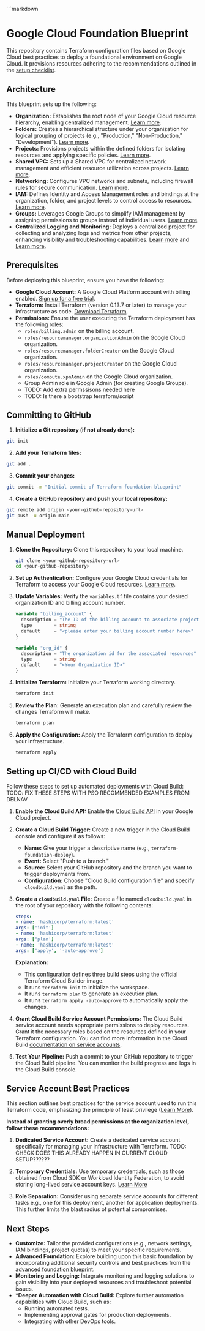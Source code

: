 <span _ngcontent-ng-c3468594053="" data-testid="p6ntest-llm-prompt-response-text-area-text-segment" sandboxuid="0" class="ng-star-inserted">```markdown
# Google Cloud Foundation Blueprint

This repository contains Terraform configuration files based on Google Cloud best practices to deploy a foundational environment on Google Cloud.  It provisions resources adhering to the recommendations outlined in the [setup checklist](https://cloud.google.com/docs/enterprise/setup-checklist).   

## Architecture

This blueprint sets up the following:

- **Organization:** Establishes the root node of your Google Cloud resource hierarchy, enabling centralized management. [Learn more](https://cloud.google.com/resource-manager/docs/creating-managing-organization).
- **Folders:** Creates a hierarchical structure under your organization for logical grouping of projects (e.g., "Production," "Non-Production," "Development"). [Learn more](https://cloud.google.com/resource-manager/docs/creating-managing-folders).
- **Projects:** Provisions projects within the defined folders for isolating resources and applying specific policies. [Learn more](https://cloud.google.com/resource-manager/docs/creating-managing-projects).
- **Shared VPC:** Sets up a Shared VPC for centralized network management and efficient resource utilization across projects. [Learn more](https://cloud.google.com/vpc/docs/shared-vpc).
- **Networking:** Configures VPC networks and subnets, including firewall rules for secure communication. [Learn more](https://cloud.google.com/vpc/docs/using-vpc).
- **IAM:** Defines Identity and Access Management roles and bindings at the organization, folder, and project levels to control access to resources. [Learn more](https://cloud.google.com/iam/docs/overview).
- **Groups:** Leverages Google Groups to simplify IAM management by assigning permissions to groups instead of individual users. [Learn more](https://support.google.com/a/answer/2405986).
- **Centralized Logging and Monitoring:** Deploys a centralized project for collecting and analyzing logs and metrics from other projects, enhancing visibility and troubleshooting capabilities. [Learn more](https://cloud.google.com/logging/docs/overview) and [Learn more](https://cloud.google.com/monitoring/docs/overview).

## Prerequisites

Before deploying this blueprint, ensure you have the following:

- **Google Cloud Account:** A Google Cloud Platform account with billing enabled. [Sign up for a free trial](https://cloud.google.com/free).
- **Terraform:** Install Terraform (version 0.13.7 or later) to manage your infrastructure as code. [Download Terraform](https://www.terraform.io/downloads.html).
- **Permissions:** Ensure the user executing the Terraform deployment has the following roles:
    - `roles/billing.admin` on the billing account.
    - `roles/resourcemanager.organizationAdmin` on the Google Cloud organization.
    - `roles/resourcemanager.folderCreator` on the Google Cloud organization.
    - `roles/resourcemanager.projectCreator` on the Google Cloud organization.
    - `roles/compute.xpnAdmin` on the Google Cloud organization.
    - Group Admin role in Google Admin (for creating Google Groups).
    - TODO: Add extra permssisons needed here
    - TODO: Is there a bootstrap terraform/script

## Committing to GitHub

1. **Initialize a Git repository (if not already done):**

```bash
git init
```

2. **Add your Terraform files:**

```bash
git add .
```

3. **Commit your changes:**

```bash
git commit -m "Initial commit of Terraform foundation blueprint"
```

4. **Create a GitHub repository and push your local repository:**

```bash
git remote add origin <your-github-repository-url>
git push -u origin main
```

## Manual Deployment

1. **Clone the Repository:** Clone this repository to your local machine.

   ```bash
   git clone <your-github-repository-url>
   cd <your-github-repository>
   ```

2. **Set up Authentication:** Configure your Google Cloud credentials for Terraform to access your Google Cloud resources. [Learn more](https://registry.terraform.io/providers/hashicorp/google/latest/docs#authentication).

3. **Update Variables:** Verify the `variables.tf` file contains your desired organization ID and billing account number.

   ```terraform
   variable "billing_account" {
     description = "The ID of the billing account to associate projects with"
     type        = string
     default     = "<please enter your billing account number here>"
   }

   variable "org_id" {
     description = "The organization id for the associated resources"
     type        = string
     default     = "<Your Organization ID>" 
   }
   ```

4. **Initialize Terraform:** Initialize your Terraform working directory.

   ```bash
   terraform init
   ```

5. **Review the Plan:** Generate an execution plan and carefully review the changes Terraform will make.

   ```bash
   terraform plan
   ```

6. **Apply the Configuration:** Apply the Terraform configuration to deploy your infrastructure.

   ```bash
   terraform apply
   ```


## Setting up CI/CD with Cloud Build

Follow these steps to set up automated deployments with Cloud Build:
TODO: FIX THESE STEPS WITH PSO RECOMMENDED EXAMPLES FROM DELNAV

1. **Enable the Cloud Build API:** Enable the [Cloud Build API](https://console.cloud.google.com/apis/library/cloudbuild.googleapis.com) in your Google Cloud project.

2. **Create a Cloud Build Trigger:** Create a new trigger in the Cloud Build console and configure it as follows:
   - **Name:** Give your trigger a descriptive name (e.g., `terraform-foundation-deploy`).
   - **Event:** Select "Push to a branch."
   - **Source:** Select your GitHub repository and the branch you want to trigger deployments from.
   - **Configuration:** Choose "Cloud Build configuration file" and specify `cloudbuild.yaml` as the path.

3. **Create a `cloudbuild.yaml` File:** Create a file named `cloudbuild.yaml` in the root of your repository with the following contents:

   ```yaml
   steps:
   - name: 'hashicorp/terraform:latest'
   args: ['init']
   - name: 'hashicorp/terraform:latest'
   args: ['plan']
   - name: 'hashicorp/terraform:latest'
   args: ['apply', '-auto-approve']
   ```

   **Explanation:**
      - This configuration defines three build steps using the official Terraform Cloud Builder image.
      - It runs `terraform init` to initialize the workspace.
      - It runs `terraform plan` to generate an execution plan.
      - It runs `terraform apply -auto-approve` to automatically apply the changes.


4. **Grant Cloud Build Service Account Permissions:** The Cloud Build service account needs appropriate permissions to deploy resources. Grant it the necessary roles based on the resources defined in your Terraform configuration. You can find more information in the Cloud Build [documentation on service accounts](https://cloud.google.com/build/docs/securing-builds/configure-user-accounts).

5. **Test Your Pipeline:** Push a commit to your GitHub repository to trigger the Cloud Build pipeline. You can monitor the build progress and logs in the Cloud Build console.

## Service Account Best Practices

This section outlines best practices for the service account used to run this Terraform code, emphasizing the principle of least privilege ([Learn More](https://cloud.google.com/iam/docs/best-practices-access-management#principle-of-least-privilege)).

**Instead of granting overly broad permissions at the organization level, follow these recommendations:**

1. **Dedicated Service Account:** Create a dedicated service account specifically for managing your infrastructure with Terraform.
TODO: CHECK DOES THIS ALREADY HAPPEN IN CURRENT CLOUD SETUP??????

2. **Temporary Credentials:** Use temporary credentials, such as those obtained from Cloud SDK or Workload Identity Federation, to avoid storing long-lived service account keys. [Learn More](https://cloud.google.com/iam/docs/best-practices-for-managing-service-account-keys)

4. **Role Separation:** Consider using separate service accounts for different tasks e.g., one for this deployment, another for application deployments. This further limits the blast radius of potential compromises. 



## Next Steps

- **Customize:** Tailor the provided configurations (e.g., network settings, IAM bindings, project quotas) to meet your specific requirements.
- **Advanced Foundation:** Explore building upon this basic foundation by incorporating additional security controls and best practices from the [advanced foundation blueprint](https://github.com/terraform-google-modules/terraform-example-foundation).
- **Monitoring and Logging:** Integrate monitoring and logging solutions to gain visibility into your deployed resources and troubleshoot potential issues.
- ***Deeper Automation with Cloud Build:** Explore further automation capabilities with Cloud Build, such as:
   - Running automated tests.
   - Implementing approval gates for production deployments.
   - Integrating with other DevOps tools.

